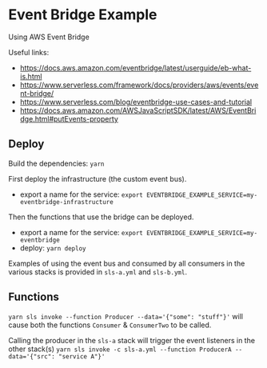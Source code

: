 # Event Bridge Example

Using AWS Event Bridge

Useful links:
- https://docs.aws.amazon.com/eventbridge/latest/userguide/eb-what-is.html
- https://www.serverless.com/framework/docs/providers/aws/events/event-bridge/
- https://www.serverless.com/blog/eventbridge-use-cases-and-tutorial
- https://docs.aws.amazon.com/AWSJavaScriptSDK/latest/AWS/EventBridge.html#putEvents-property

## Deploy

Build the dependencies: `yarn`

First deploy the infrastructure (the custom event bus).
- export a name for the service: `export EVENTBRIDGE_EXAMPLE_SERVICE=my-eventbridge-infrastructure`

Then the functions that use the bridge can be deployed.
- export a name for the service: `export EVENTBRIDGE_EXAMPLE_SERVICE=my-eventbridge`
- deploy: `yarn deploy`

Examples of using the event bus and consumed by all consumers in the various stacks
is provided in `sls-a.yml` and `sls-b.yml`.

## Functions

`yarn sls invoke --function Producer --data='{"some": "stuff"}'`
will cause both the functions `Consumer` & `ConsumerTwo` to be called.

Calling the producer in the `sls-a` stack will trigger the event listeners in the other stack(s)
`yarn sls invoke -c sls-a.yml --function ProducerA --data='{"src": "service A"}'`
